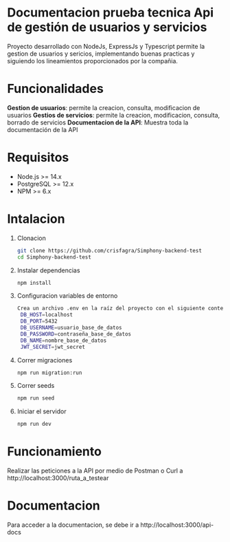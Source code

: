 # Documentacion prueba tecnica Api de gestión de usuarios y servicios

Proyecto desarrollado con NodeJs, ExpressJs y Typescript permite la gestion de usuarios y sericios, implementando buenas practicas y siguiendo los lineamientos proporcionados por la compañia.

# Funcionalidades

**Gestion de usuarios**: permite la creacion, consulta, modificacion de usuarios
**Gestios de servicios**: permite la creacion, modificacion, consulta, borrado de servicios
**Documentacion de la API**: Muestra toda la documentación de la API

# Requisitos

- Node.js >= 14.x
- PostgreSQL >= 12.x
- NPM >= 6.x

# Intalacion

1. Clonacion
    ```bash
    git clone https://github.com/crisfagra/Simphony-backend-test
    cd Simphony-backend-test

2. Instalar dependencias
    ```bash
    npm install

3. Configuracion variables de entorno
   ```bash
   Crea un archivo .env en la raíz del proyecto con el siguiente contenido:
    DB_HOST=localhost
    DB_PORT=5432
    DB_USERNAME=usuario_base_de_datos
    DB_PASSWORD=contraseña_base_de_datos
    DB_NAME=nombre_base_de_datos
    JWT_SECRET=jwt_secret

4. Correr migraciones
   ```bash
   npm run migration:run
5. Correr seeds
   ```bash
   npm run seed
6. Iniciar el servidor
   ```bash
   npm run dev

# Funcionamiento

Realizar las peticiones a la API por medio de Postman o Curl a http://localhost:3000/ruta_a_testear

# Documentacion
Para acceder a la documentacion, se debe ir a http://localhost:3000/api-docs